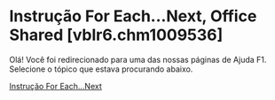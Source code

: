
# Instrução For Each...Next, Office Shared [vblr6.chm1009536]

Olá! Você foi redirecionado para uma das nossas páginas de Ajuda F1. Selecione o tópico que estava procurando abaixo.

[Instrução For Each...Next](http://msdn.microsoft.com/library/bbff57d3-3655-3426-02a1-ae6748736fb1%28Office.15%29.aspx)
